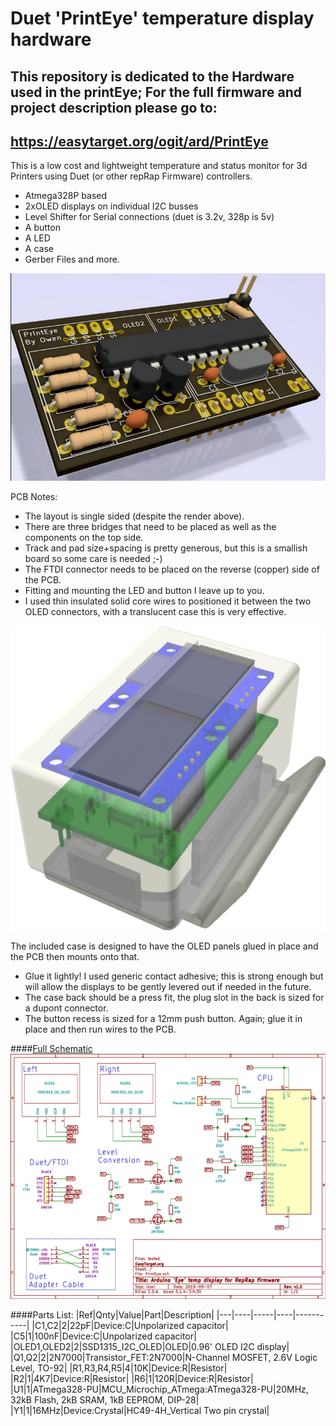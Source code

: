 # Duet 'PrintEye' temperature display hardware
## This repository is dedicated to the Hardware used in the printEye; For the full firmware and project description please go to:
## https://easytarget.org/ogit/ard/PrintEye

This is a low cost and lightweight temperature and status monitor for 3d Printers using Duet (or other repRap Firmware) controllers.

* Atmega328P based
* 2xOLED displays on individual I2C busses
* Level Shifter for Serial connections (duet is 3.2v, 328p is 5v)
* A button
* A LED
* A case
* Gerber Files and more.

![PCB](./docs/PrintEye-pcb.jpg)

PCB Notes:
* The layout is single sided (despite the render above).
 * There are three bridges that need to be placed as well as the components on the top side.
* Track and pad size+spacing is pretty generous, but this is a smallish board so some care is needed ;-)
* The FTDI connector needs to be placed on the reverse (copper) side of the PCB.
* Fitting and mounting the LED and button I leave up to you.
 * I used thin insulated solid core wires to positioned it between the two OLED connectors, with a translucent case this is very effective.

![Case Fitting](./docs/PrintEyeCase-layout.png)

The included case is designed to have the OLED panels glued in place and the PCB then mounts onto that. 
* Glue it lightly! I used generic contact adhesive; this is strong enough but will allow the displays to be gently levered out if needed in the future.
* The case back should be a press fit, the plug slot in the back is sized for a dupont connector.
* The button recess is sized for a 12mm push button. Again; glue it in place and then run wires to the PCB.

####[Full Schematic](./docs/PrintEye-Schematic.pdf)
![Schematic](./docs/PrintEye-Schematic.png)

####Parts List:
|Ref|Qnty|Value|Part|Description|
|---|----|-----|----|-----------|
|C1,C2|2|22pF|Device:C|Unpolarized capacitor|
|C5|1|100nF|Device:C|Unpolarized capacitor|
|OLED1,OLED2|2|SSD1315_I2C_OLED|OLED|0.96' OLED I2C display|
|Q1,Q2|2|2N7000|Transistor_FET:2N7000|N-Channel MOSFET, 2.6V Logic Level, TO-92|
|R1,R3,R4,R5|4|10K|Device:R|Resistor|
|R2|1|4K7|Device:R|Resistor|
|R6|1|120R|Device:R|Resistor|
|U1|1|ATmega328-PU|MCU_Microchip_ATmega:ATmega328-PU|20MHz, 32kB Flash, 2kB SRAM, 1kB EEPROM, DIP-28|
|Y1|1|16MHz|Device:Crystal|HC49-4H_Vertical	Two pin crystal|

